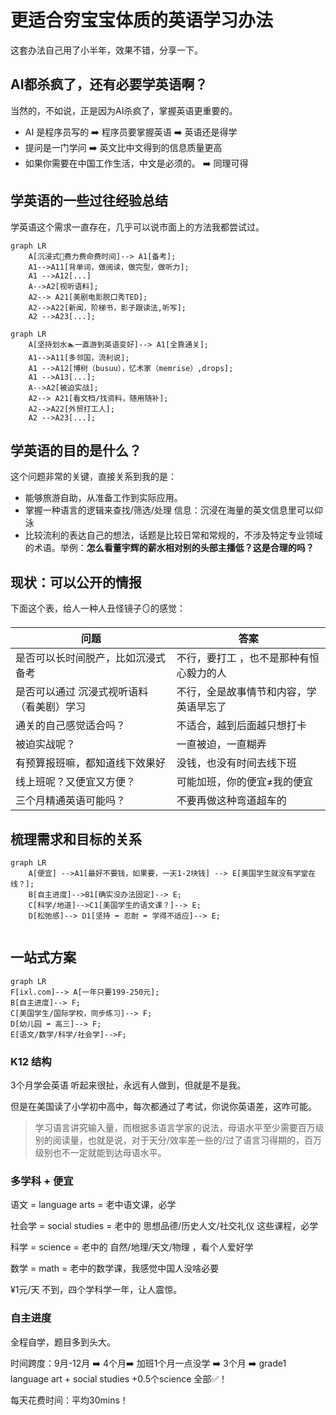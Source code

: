 # 更适合穷宝宝体质的英语学习办法

这套办法自己用了小半年，效果不错，分享一下。

## AI都杀疯了，还有必要学英语啊？

当然的，不如说，正是因为AI杀疯了，掌握英语更重要的。

- AI 是程序员写的 ➡️ 程序员要掌握英语 ➡️ 英语还是得学 
- 提问是一门学问 ➡️ 英文比中文得到的信息质量更高
- 如果你需要在中国工作生活，中文是必须的。 ➡️ 同理可得

## 学英语的一些过往经验总结

学英语这个需求一直存在，几乎可以说市面上的方法我都尝试过。

```mermaid
graph LR
	A[沉浸式🤿费力费命费时间]--> A1[备考];
	A1-->A11[背单词，做阅读，做完型，做听力];
	A1 -->A12[...]
	A-->A2[视听语料];
	A2--> A21[美剧电影脱口秀TED];
	A2-->A22[新闻，阶梯书，影子跟读法,听写];
	A2 -->A23[...];
```



```mermaid
graph LR
	A[坚持划水🏊一直游到英语变好]--> A1[全靠通关];
	A1-->A11[多邻国，流利说];
	A1 -->A12[博树（busuu），忆术家（memrise）,drops];
	A1 -->A13[...];
	A-->A2[被迫实战];
	A2--> A21[看文档/找资料，随用随补];
	A2-->A22[外贸打工人];
	A2 -->A23[...];
```



## 学英语的目的是什么？

这个问题非常的关键，直接关系到我的是：

- 能够旅游自助，从准备工作到实际应用。
- 掌握一种语言的逻辑来查找/筛选/处理 信息：沉浸在海量的英文信息里可以仰泳
- 比较流利的表达自己的想法，话题是比较日常和常规的，不涉及特定专业领域的术语。举例：**怎么看董宇辉的薪水相对别的头部主播低？这是合理的吗？**

## 现状：可以公开的情报

下面这个表，给人一种人丑怪镜子🪞的感觉：

| 问题                                      | 答案                                    |
| ----------------------------------------- | --------------------------------------- |
| 是否可以长时间脱产，比如沉浸式备考        | 不行，要打工 ，也不是那种有恒心毅力的人 |
| 是否可以通过 沉浸式视听语料（看美剧）学习 | 不行，全是故事情节和内容，学英语早忘了  |
| 通关的自己感觉适合吗？                    | 不适合，越到后面越只想打卡              |
| 被迫实战呢？                              | 一直被迫，一直糊弄                      |
| 有预算报班嘛，都知道线下效果好            | 没钱，也没有时间去线下班                |
| 线上班呢？又便宜又方便？                  | 可能加班，你的便宜≠我的便宜             |
| 三个月精通英语可能吗？                    | 不要再做这种弯道超车的                  |

## 梳理需求和目标的关系

```mermaid
graph LR
	A[便宜] -->A1[最好不要钱，如果要，一天1-2块钱] --> E[美国学生就没有学堂在线？];
	B[自主进度]-->B1[确实没办法固定]--> E;
	C[科学/地道]-->C1[美国学生的语文课？]--> E;
	D[松弛感]--> D1[坚持 ➡️ 忍耐 ➡️ 学得不适应]--> E;
	
```

## 一站式方案

```mermaid
graph LR
F[ixl.com]--> A[一年只要199-250元];
B[自主进度]--> F;
C[美国学生/国际学校，同步练习]--> F;
D[幼儿园 ➡️ 高三]--> F;
E[语文/数学/科学/社会学]-->F;
```

### K12 结构 

3个月学会英语 听起来很扯，永远有人做到，但就是不是我。

但是在美国读了小学初中高中，每次都通过了考试，你说你英语差，这咋可能。

> 学习语言讲究输入量，而根据多语言学家的说法，母语水平至少需要百万级别的阅读量，也就是说，对于天分/效率差一些的/过了语言习得期的，百万级别也不一定就能到达母语水平。



### 多学科 + 便宜

语文 =  language arts  = 老中语文课，必学

社会学 = social studies  = 老中的 思想品德/历史人文/社交礼仪 这些课程，必学

科学 = science = 老中的 自然/地理/天文/物理 ，看个人爱好学

数学 = math = 老中的数学课，我感觉中国人没啥必要

¥1元/天 不到，四个学科学一年，让人震惊。



 ### 自主进度

全程自学，题目多到头大。

时间跨度：9月-12月 ➡️ 4个月➡️ 加班1个月一点没学 ➡️ 3个月 ➡️ grade1 language art + social studies +0.5个science 全部✅！

每天花费时间：平均30mins！









